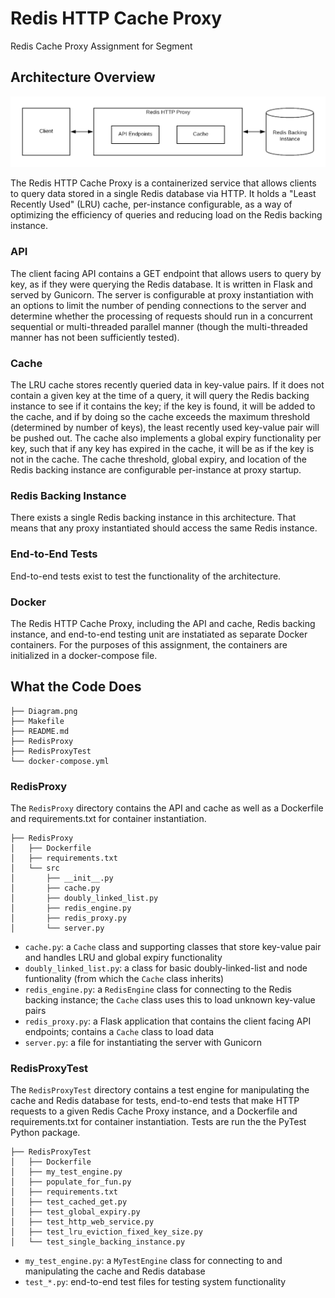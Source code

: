 # Redis HTTP Cache Proxy
Redis Cache Proxy Assignment for Segment

## Architecture Overview

![(Diagram.png)](https://raw.githubusercontent.com/jake17007/SegmentAssignment/master/Diagram.png)

The Redis HTTP Cache Proxy is a containerized service that allows clients to query data stored in a single Redis database via HTTP. It holds a "Least Recently Used" (LRU) cache, per-instance configurable, as a way of optimizing the efficiency of queries and reducing load on the Redis backing instance.

### API

The client facing API contains a GET endpoint that allows users to query by key, as if they were querying the Redis database. It is written in Flask and served by Gunicorn. The server is configurable at proxy instantiation with an options to limit the number of pending connections to the server and determine whether the processing of requests should run in a concurrent sequential or multi-threaded parallel manner (though the multi-threaded manner has not been sufficiently tested).

### Cache

The LRU cache stores recently queried data in key-value pairs. If it does not contain a given key at the time of a query, it will query the Redis backing instance to see if it contains the key; if the key is found, it will be added to the cache, and if by doing so the cache exceeds the maximum threshold (determined by number of keys), the least recently used key-value pair will be pushed out. The cache also implements a global expiry functionality per key, such that if any key has expired in the cache, it will be as if the key is not in the cache. The cache threshold, global expiry, and location of the Redis backing instance are configurable per-instance at proxy startup.

### Redis Backing Instance

There exists a single Redis backing instance in this architecture. That means that any proxy instantiated should access the same Redis instance.

### End-to-End Tests

End-to-end tests exist to test the functionality of the architecture.

### Docker

The Redis HTTP Cache Proxy, including the API and cache, Redis backing instance, and end-to-end testing unit are instatiated as separate Docker containers. For the purposes of this assignment, the containers are initialized in a docker-compose file.

## What the Code Does

```
├── Diagram.png
├── Makefile
├── README.md
├── RedisProxy
├── RedisProxyTest
└── docker-compose.yml
```

### RedisProxy

The `RedisProxy` directory contains the API and cache as well as a Dockerfile and requirements.txt for container instantiation.

```
├── RedisProxy
│   ├── Dockerfile
│   ├── requirements.txt
│   └── src
│       ├── __init__.py
│       ├── cache.py
│       ├── doubly_linked_list.py
│       ├── redis_engine.py
│       ├── redis_proxy.py
│       └── server.py
```

- `cache.py`: a `Cache` class and supporting classes that store key-value pair and handles LRU and global expiry functionality
- `doubly_linked_list.py`: a class for basic doubly-linked-list and node funtionality (from which the `Cache` class inherits)
- `redis_engine.py`: a `RedisEngine` class for connecting to the Redis backing instance; the `Cache` class uses this to load unknown key-value pairs
- `redis_proxy.py`: a Flask application that contains the client facing API endpoints; contains a `Cache` class to load data
- `server.py`: a file for instantiating the server with Gunicorn

### RedisProxyTest

The `RedisProxyTest` directory contains a test engine for manipulating the cache and Redis database for tests, end-to-end tests that make HTTP requests to a given Redis Cache Proxy instance, and a Dockerfile and requirements.txt for container instantiation. Tests are run the the PyTest Python package.

```
├── RedisProxyTest
│   ├── Dockerfile
│   ├── my_test_engine.py
│   ├── populate_for_fun.py
│   ├── requirements.txt
│   ├── test_cached_get.py
│   ├── test_global_expiry.py
│   ├── test_http_web_service.py
│   ├── test_lru_eviction_fixed_key_size.py
│   └── test_single_backing_instance.py
```

- `my_test_engine.py`: a `MyTestEngine` class for connecting to and manipulating the cache and Redis database
- `test_*.py`: end-to-end test files for testing system functionality
